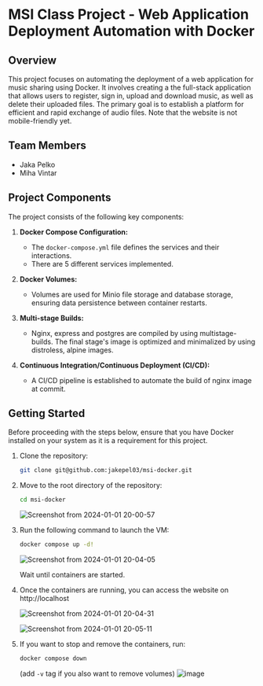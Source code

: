 # MSI Class Project - Web Application Deployment Automation with Docker

## Overview
This project focuses on automating the deployment of a web application for music sharing using Docker. It involves creating a the full-stack application that allows users to register, sign in, upload and download music, as well as delete their uploaded files. The primary goal is to establish a platform for efficient and rapid exchange of audio files. Note that the website is not mobile-friendly yet.

## Team Members
- Jaka Pelko
- Miha Vintar

## Project Components

The project consists of the following key components:

1. **Docker Compose Configuration:**
   - The `docker-compose.yml` file defines the services and their interactions.
   - There are 5 different services implemented.

2. **Docker Volumes:**
   - Volumes are used for Minio file storage and database storage, ensuring data persistence between container restarts.

3. **Multi-stage Builds:**
   - Nginx, express and postgres are compiled by using multistage-builds. The final stage's image is optimized and minimalized by using distroless, alpine images.

4. **Continuous Integration/Continuous Deployment (CI/CD):**
   - A CI/CD pipeline is established to automate the build of nginx image at commit.

## Getting Started
Before proceeding with the steps below, ensure that you have Docker installed on your system as it is a requirement for this project.


1. Clone the repository:

    ```bash
    git clone git@github.com:jakepel03/msi-docker.git
    ```

2. Move to the root directory of the repository:

    ```bash
    cd msi-docker
    ```
    
   ![Screenshot from 2024-01-01 20-00-57](https://github.com/jakepel03/msi-docker/assets/69330734/907ac77a-26f9-4c6b-aa37-5fd662760573)

    
3. Run the following command to launch the VM:

    ```bash
    docker compose up -d!
    ```
   ![Screenshot from 2024-01-01 20-04-05](https://github.com/jakepel03/msi-docker/assets/69330734/2e8a10a5-d2b2-410f-bf3b-326d7615f0b2)

    Wait until containers are started.


4. Once the containers are running, you can access the website on http://localhost


   ![Screenshot from 2024-01-01 20-04-31](https://github.com/jakepel03/msi-docker/assets/69330734/4d50b13a-0f59-4f80-a940-aa04352bf65e)
   
   ![Screenshot from 2024-01-01 20-05-11](https://github.com/jakepel03/msi-docker/assets/69330734/08db1a05-2457-45b1-a3de-56e591f24b65)
   
6. If you want to stop and remove the containers, run:

    ```bash
    docker compose down
    ```
    (add `-v` tag if you also want to remove volumes)
   ![image](https://github.com/jakepel03/msi-docker/assets/69330734/dff33a29-a195-41c1-a763-2b541dff5120)

